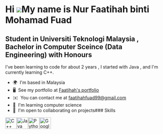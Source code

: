Hi ![](https://user-images.githubusercontent.com/18350557/176309783-0785949b-9127-417c-8b55-ab5a4333674e.gif)My name is Nur Faatihah binti Mohamad Fuad
=======================================================================================================================================================

Student in Universiti Teknologi Malaysia , Bachelor in Computer Sceince (Data Engineering) with Honours
-------------------------------------------------------------------------------------------------------

I've been learning to code for about 2 years , I started with Java , and I'm currently learning C++.

*   🌍  I'm based in Malaysia
*   🖥️  See my portfolio at [Faatihah's portfolio](http://nurfaatihahfuad.github.io/)
*   ✉️  You can contact me at [faatihahfuad99@gmail.com](mailto:faatihahfuad99@gmail.com)
*   🧠  I'm learning computer science
*   🤝  I'm open to collaborating on projects### Skills 
<p align="left">
<a href="https://docs.microsoft.com/en-us/cpp/?view=msvc-170" target="_blank" rel="noreferrer"><img src="https://raw.githubusercontent.com/danielcranney/readme-generator/main/public/icons/skills/cplusplus-colored.svg" width="36" height="36" alt="C++" /></a><a href="https://www.oracle.com/java/" target="_blank" rel="noreferrer"><img src="https://raw.githubusercontent.com/danielcranney/readme-generator/main/public/icons/skills/java-colored.svg" width="36" height="36" alt="Java" /></a><a href="https://www.python.org/" target="_blank" rel="noreferrer"><img src="https://raw.githubusercontent.com/danielcranney/readme-generator/main/public/icons/skills/python-colored.svg" width="36" height="36" alt="Python" /></a><a href="https://cloud.google.com/" target="_blank" rel="noreferrer"><img src="https://raw.githubusercontent.com/danielcranney/readme-generator/main/public/icons/skills/googlecloud-colored.svg" width="36" height="36" alt="Google Cloud" /></a>
                    </p>
                    
